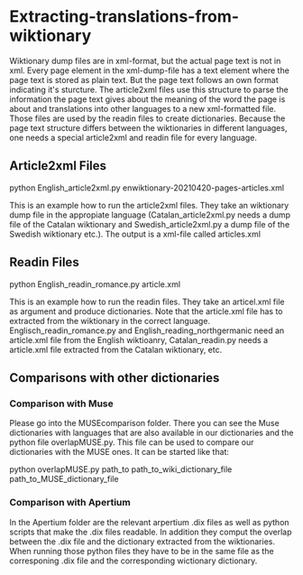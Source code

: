 # Extracting-translations-from-wiktionary
Wiktionary dump files are in xml-format, but the actual page text is not in xml. Every page element in the xml-dump-file has a text element where the page text is stored as plain text.
But the page text follows an own format indicating it's sturcture. The article2xml files use this structure to parse the information the page text gives about the meaning of the word the page is about and translations into other languages to a new xml-formatted file. Those files are used by the readin files to create dictionaries. Because the page text structure differs between the wiktionaries in different languages, one needs a special article2xml and readin file for every language.
## Article2xml Files
python English_article2xml.py enwiktionary-20210420-pages-articles.xml

This is an example how to run the article2xml files. They take an wiktionary dump file in the appropiate language (Catalan_article2xml.py needs a dump file of the Catalan wiktionary and Swedish_article2xml.py a dump file of the Swedish wiktionary etc.). The output is a xml-file called articles.xml
## Readin Files
python English_readin_romance.py article.xml

This is an example how to run the readin files. They take an articel.xml file as argument and produce dictionaries. Note that the article.xml file has to extracted from the wiktionary in the correct language. Englisch_readin_romance.py and English_reading_northgermanic need an article.xml file from the English wiktioanry, Catalan_readin.py needs a article.xml file extracted from the Catalan wiktionary, etc.

## Comparisons with other dictionaries
### Comparison with Muse
Please go into the MUSEcomparison folder. There you can see the Muse dictionaries with languages that are also available in our dictionaries and the python file overlapMUSE.py. This file can be used to compare our dictionaries with the MUSE ones. It can be started like that:

python overlapMUSE.py path_to path_to_wiki_dictionary_file path_to_MUSE_dictionary_file
### Comparison with Apertium
In the Apertium folder are the relevant arpertium .dix files as well as python scripts that make the .dix files readable. In addition they comput the overlap between the .dix file and the dictionary extracted from the wiktionaries. When running those python files they have to be in the same file as the corresponing .dix file and the corresponding wictionary dictionary.
